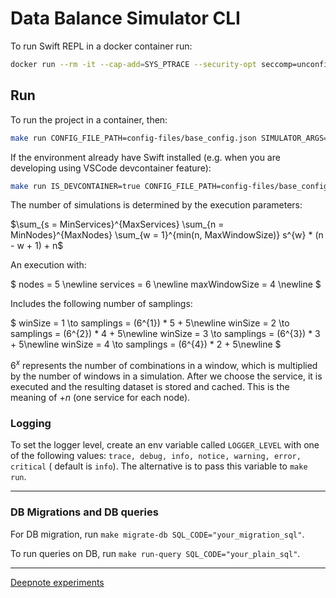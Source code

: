 # Data Balance Simulator CLI

To run Swift REPL in a docker container run:

```bash
docker run --rm -it --cap-add=SYS_PTRACE --security-opt seccomp=unconfined swift:5.10.1 swift repl
```

## Run

To run the project in a container, then:

```bash
make run CONFIG_FILE_PATH=config-files/base_config.json SIMULATOR_ARGS=[...]
```

If the environment already have Swift installed (e.g. when you are developing using VSCode devcontainer feature):

```bash
make run IS_DEVCONTAINER=true CONFIG_FILE_PATH=config-files/base_config.json SIMULATOR_ARGS=[...]
```

The number of simulations is determined by the execution parameters:

$\sum_{s = MinServices}^{MaxServices} \sum_{n = MinNodes}^{MaxNodes} \sum_{w = 1}^{min(n, MaxWindowSize)} s^{w} * (n - w + 1) + n$

An execution with:

$
    nodes = 5 \newline
    services = 6 \newline
    maxWindowSize = 4 \newline
$

Includes the following number of samplings:

$
    winSize = 1 \to
    samplings = (6^{1}) * 5 + 5\newline
    winSize = 2 \to
    samplings = (6^{2}) * 4 + 5\newline
    winSize = 3 \to
    samplings = (6^{3}) * 3 + 5\newline
    winSize = 4 \to
    samplings = (6^{4}) * 2 + 5\newline
$

$6^{x}$ represents the number of combinations in a window, which is multiplied by the number of windows in a simulation. After we choose the service, it is executed and the resulting dataset is stored and cached. This is the meaning of $+ n$ (one service for each node).

### Logging

To set the logger level, create an env variable called `LOGGER_LEVEL` with one of the following values: `trace, debug, info, notice, warning, error, critical` ( default is `info`). The alternative is to pass this variable to `make run`.

---

### DB Migrations and DB queries

For DB migration, run `make migrate-db SQL_CODE="your_migration_sql"`.

To run queries on DB, run `make run-query SQL_CODE="your_plain_sql"`.

---

[Deepnote experiments](https://deepnote.com/workspace/test-efaa-1feb6c70-6750-4e6b-8afd-854661b4e01a/project/Dataset-generation-17111468-e773-4c18-b5d3-b951c564e2bc/notebook/a0b70c155f2e4a4db16548fdf4ff4ddf)